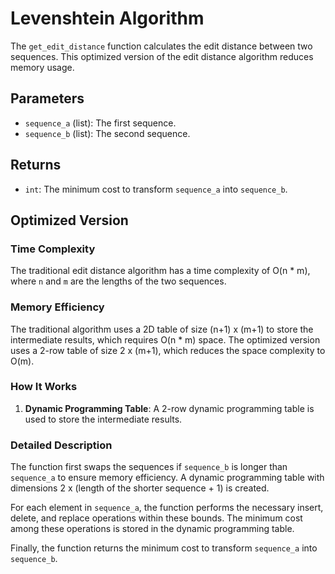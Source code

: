 # Levenshtein Algorithm

The `get_edit_distance` function calculates the edit distance between two sequences. This optimized version of the edit distance algorithm reduces memory usage.

## Parameters

- `sequence_a` (list): The first sequence.
- `sequence_b` (list): The second sequence.

## Returns

- `int`: The minimum cost to transform `sequence_a` into `sequence_b`.

## Optimized Version

### Time Complexity

The traditional edit distance algorithm has a time complexity of O(n * m), where `n` and `m` are the lengths of the two sequences.

### Memory Efficiency

The traditional algorithm uses a 2D table of size (n+1) x (m+1) to store the intermediate results, which requires O(n * m) space. The optimized version uses a 2-row table of size 2 x (m+1), which reduces the space complexity to O(m).

### How It Works

1. **Dynamic Programming Table**: A 2-row dynamic programming table is used to store the intermediate results.

### Detailed Description

The function first swaps the sequences if `sequence_b` is longer than `sequence_a` to ensure memory efficiency. A dynamic programming table with dimensions 2 x (length of the shorter sequence + 1) is created.

For each element in `sequence_a`, the function performs the necessary insert, delete, and replace operations within these bounds. The minimum cost among these operations is stored in the dynamic programming table.

Finally, the function returns the minimum cost to transform `sequence_a` into `sequence_b`.
